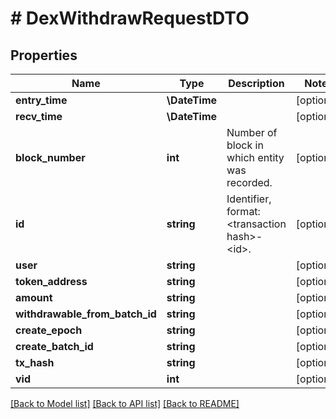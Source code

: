 # # DexWithdrawRequestDTO

## Properties

Name | Type | Description | Notes
------------ | ------------- | ------------- | -------------
**entry_time** | **\DateTime** |  | [optional]
**recv_time** | **\DateTime** |  | [optional]
**block_number** | **int** | Number of block in which entity was recorded. | [optional]
**id** | **string** | Identifier, format: &lt;transaction hash&gt;-&lt;id&gt;. | [optional]
**user** | **string** |  | [optional]
**token_address** | **string** |  | [optional]
**amount** | **string** |  | [optional]
**withdrawable_from_batch_id** | **string** |  | [optional]
**create_epoch** | **string** |  | [optional]
**create_batch_id** | **string** |  | [optional]
**tx_hash** | **string** |  | [optional]
**vid** | **int** |  | [optional]

[[Back to Model list]](../../README.md#models) [[Back to API list]](../../README.md#endpoints) [[Back to README]](../../README.md)
